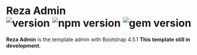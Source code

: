 # Reza Admin<br>![version](https://img.shields.io/badge/version-1.0-blue) ![npm version](https://img.shields.io/badge/npm-6.14.6-brightgreen) ![gem version](https://img.shields.io/badge/gem-3.1.4-brightgreen)

**Reza Admin** is the template admin with Bootstrap 4.5.1 **This template still in development**.